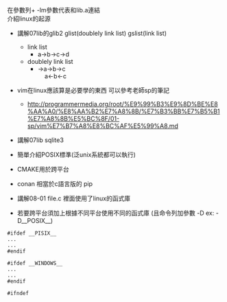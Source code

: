 在參數列+ -lm參數代表和lib.a連結<br>
介紹linux的起源<br>
* 講解07lib的glib2 glist(doublely link list) gslist(link list)<br>
    * link list 
        * a->b->c->d<br>
    * doublely link list
        * ->a->b->c<br>
        &nbsp;&nbsp;&nbsp;&nbsp;a<-b<-c<br>

* vim在linux應該算是必要學的東西 可以參考老師sp的筆記 
    * http://programmermedia.org/root/%E9%99%B3%E9%8D%BE%E8%AA%A0/%E8%AA%B2%E7%A8%8B/%E7%B3%BB%E7%B5%B1%E7%A8%8B%E5%BC%8F/01-sp/vim%E7%B7%A8%E8%BC%AF%E5%99%A8.md
* 講解07lib sqlite3
* 簡單介紹POSIX標準(泛unix系統都可以執行)
* CMAKE用於跨平台
* conan 相當於c語言版的 pip
* 講解08-01 file.c 裡面使用了linux的函式庫 
* 若要跨平台須加上根據不同平台使用不同的函式庫 (且命令列加參數 -D ex: -D__POSIX__)
```
#ifdef __PISIX__
...
...
#endif

#ifdef __WINDOWS__
...
...
#endif

#ifndef
```